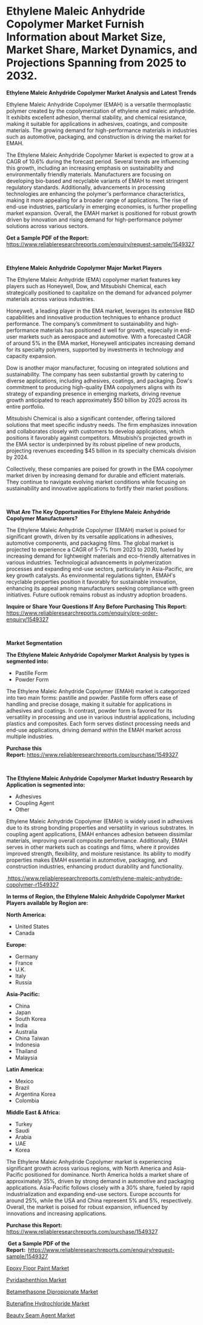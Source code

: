 <p><h1>Ethylene Maleic Anhydride Copolymer Market Furnish Information about Market Size, Market Share, Market Dynamics, and Projections Spanning from 2025 to 2032.</h1></p><p><strong>Ethylene Maleic Anhydride Copolymer Market Analysis and Latest Trends</strong></p>
<p><p>Ethylene Maleic Anhydride Copolymer (EMAH) is a versatile thermoplastic polymer created by the copolymerization of ethylene and maleic anhydride. It exhibits excellent adhesion, thermal stability, and chemical resistance, making it suitable for applications in adhesives, coatings, and composite materials. The growing demand for high-performance materials in industries such as automotive, packaging, and construction is driving the market for EMAH.</p><p>The Ethylene Maleic Anhydride Copolymer Market is expected to grow at a CAGR of 10.6% during the forecast period. Several trends are influencing this growth, including an increasing emphasis on sustainability and environmentally friendly materials. Manufacturers are focusing on developing bio-based and recyclable variants of EMAH to meet stringent regulatory standards. Additionally, advancements in processing technologies are enhancing the polymer's performance characteristics, making it more appealing for a broader range of applications. The rise of end-use industries, particularly in emerging economies, is further propelling market expansion. Overall, the EMAH market is positioned for robust growth driven by innovation and rising demand for high-performance polymer solutions across various sectors.</p></p>
<p><strong>Get a Sample PDF of the Report:&nbsp;</strong> <a href="https://www.reliableresearchreports.com/enquiry/request-sample/1549327?utm_campaign=37&utm_medium=2&utm_source=Github&utm_content=ia&utm_term=01042025&utm_id=ethylene-maleic-anhydride-copolymer">https://www.reliableresearchreports.com/enquiry/request-sample/1549327</a></p>
<p>&nbsp;</p>
<p><strong>Ethylene Maleic Anhydride Copolymer Major Market Players</strong></p>
<p><p>The Ethylene Maleic Anhydride (EMA) copolymer market features key players such as Honeywell, Dow, and Mitsubishi Chemical, each strategically positioned to capitalize on the demand for advanced polymer materials across various industries.</p><p>Honeywell, a leading player in the EMA market, leverages its extensive R&D capabilities and innovative production techniques to enhance product performance. The company’s commitment to sustainability and high-performance materials has positioned it well for growth, especially in end-user markets such as aerospace and automotive. With a forecasted CAGR of around 5% in the EMA market, Honeywell anticipates increasing demand for its specialty polymers, supported by investments in technology and capacity expansion.</p><p>Dow is another major manufacturer, focusing on integrated solutions and sustainability. The company has seen substantial growth by catering to diverse applications, including adhesives, coatings, and packaging. Dow's commitment to producing high-quality EMA copolymers aligns with its strategy of expanding presence in emerging markets, driving revenue growth anticipated to reach approximately $50 billion by 2025 across its entire portfolio.</p><p>Mitsubishi Chemical is also a significant contender, offering tailored solutions that meet specific industry needs. The firm emphasizes innovation and collaborates closely with customers to develop applications, which positions it favorably against competitors. Mitsubishi’s projected growth in the EMA sector is underpinned by its robust pipeline of new products, projecting revenues exceeding $45 billion in its specialty chemicals division by 2024.</p><p>Collectively, these companies are poised for growth in the EMA copolymer market driven by increasing demand for durable and efficient materials. They continue to navigate evolving market conditions while focusing on sustainability and innovative applications to fortify their market positions.</p></p>
<p>&nbsp;</p>
<p><strong>What Are The Key Opportunities For Ethylene Maleic Anhydride Copolymer Manufacturers?</strong></p>
<p><p>The Ethylene Maleic Anhydride Copolymer (EMAH) market is poised for significant growth, driven by its versatile applications in adhesives, automotive components, and packaging films. The global market is projected to experience a CAGR of 5-7% from 2023 to 2030, fueled by increasing demand for lightweight materials and eco-friendly alternatives in various industries. Technological advancements in polymerization processes and expanding end-use sectors, particularly in Asia-Pacific, are key growth catalysts. As environmental regulations tighten, EMAH's recyclable properties position it favorably for sustainable innovation, enhancing its appeal among manufacturers seeking compliance with green initiatives. Future outlook remains robust as industry adoption broadens.</p></p>
<p><strong>Inquire or Share Your Questions If Any Before Purchasing This Report:</strong> <a href="https://www.reliableresearchreports.com/enquiry/pre-order-enquiry/1549327?utm_campaign=37&utm_medium=2&utm_source=Github&utm_content=ia&utm_term=01042025&utm_id=ethylene-maleic-anhydride-copolymer">https://www.reliableresearchreports.com/enquiry/pre-order-enquiry/1549327</a></p>
<p>&nbsp;</p>
<p><strong>Market Segmentation</strong></p>
<p><strong>The Ethylene Maleic Anhydride Copolymer Market Analysis by types is segmented into:</strong></p>
<p><ul><li>Pastille Form</li><li>Powder Form</li></ul></p>
<p><p>The Ethylene Maleic Anhydride Copolymer (EMAH) market is categorized into two main forms: pastille and powder. Pastille form offers ease of handling and precise dosage, making it suitable for applications in adhesives and coatings. In contrast, powder form is favored for its versatility in processing and use in various industrial applications, including plastics and composites. Each form serves distinct processing needs and end-use applications, driving demand within the EMAH market across multiple industries.</p></p>
<p><strong>Purchase this Report:&nbsp;</strong><a href="https://www.reliableresearchreports.com/purchase/1549327?utm_campaign=37&utm_medium=2&utm_source=Github&utm_content=ia&utm_term=01042025&utm_id=ethylene-maleic-anhydride-copolymer">https://www.reliableresearchreports.com/purchase/1549327</a></p>
<p>&nbsp;</p>
<p><strong>The Ethylene Maleic Anhydride Copolymer Market Industry Research by Application is segmented into:</strong></p>
<p><ul><li>Adhesives</li><li>Coupling Agent</li><li>Other</li></ul></p>
<p><p>Ethylene Maleic Anhydride Copolymer (EMAH) is widely used in adhesives due to its strong bonding properties and versatility in various substrates. In coupling agent applications, EMAH enhances adhesion between dissimilar materials, improving overall composite performance. Additionally, EMAH serves in other markets such as coatings and films, where it provides improved strength, flexibility, and moisture resistance. Its ability to modify properties makes EMAH essential in automotive, packaging, and construction industries, enhancing product durability and functionality.</p></p>
<p><a href="https://www.reliableresearchreports.com/ethylene-maleic-anhydride-copolymer-r1549327?utm_campaign=37&utm_medium=2&utm_source=Github&utm_content=ia&utm_term=01042025&utm_id=ethylene-maleic-anhydride-copolymer">&nbsp;https://www.reliableresearchreports.com/ethylene-maleic-anhydride-copolymer-r1549327</a></p>
<p><strong>In terms of Region, the Ethylene Maleic Anhydride Copolymer Market Players available by Region are:</strong></p>
<p>
    <p> <strong> North America: </strong>
        <ul>
            <li>United States</li>
            <li>Canada</li>
        </ul>
        </p> 
    <p> <strong> Europe: </strong>
        <ul>
            <li>Germany</li>
            <li>France</li>
            <li>U.K.</li>
            <li>Italy</li>
            <li>Russia</li>
        </ul>
        </p> 
    <p> <strong> Asia-Pacific: </strong>
        <ul>
            <li>China</li>
            <li>Japan</li>
            <li>South Korea</li>
            <li>India</li>
            <li>Australia</li>
            <li>China Taiwan</li>
            <li>Indonesia</li>
            <li>Thailand</li>
            <li>Malaysia</li>
        </ul>
        </p> 
    <p> <strong> Latin America: </strong>
        <ul>
            <li>Mexico</li>
            <li>Brazil</li>
            <li>Argentina Korea</li>
            <li>Colombia</li>
        </ul>
        </p> 
    <p> <strong> Middle East & Africa: </strong>
        <ul>
            <li>Turkey</li>
            <li>Saudi</li>
            <li>Arabia</li>
            <li>UAE</li>
            <li>Korea</li>
        </ul>
    </p>
    </p>
<p><p>The Ethylene Maleic Anhydride Copolymer market is experiencing significant growth across various regions, with North America and Asia-Pacific positioned for dominance. North America holds a market share of approximately 35%, driven by strong demand in automotive and packaging applications. Asia-Pacific follows closely with a 30% share, fueled by rapid industrialization and expanding end-use sectors. Europe accounts for around 25%, while the USA and China represent 5% and 5%, respectively. Overall, the market is poised for robust expansion, influenced by innovations and increasing applications.</p></p>
<p><strong>Purchase this Report: </strong><a href="https://www.reliableresearchreports.com/purchase/1549327?utm_campaign=37&utm_medium=2&utm_source=Github&utm_content=ia&utm_term=01042025&utm_id=ethylene-maleic-anhydride-copolymer">https://www.reliableresearchreports.com/purchase/1549327</a></p>
<p>&nbsp;<strong>Get a Sample PDF of the Report:&nbsp;&nbsp;</strong><a href="https://www.reliableresearchreports.com/enquiry/request-sample/1549327?utm_campaign=37&utm_medium=2&utm_source=Github&utm_content=ia&utm_term=01042025&utm_id=ethylene-maleic-anhydride-copolymer">https://www.reliableresearchreports.com/enquiry/request-sample/1549327</a></p>
<p><strong></strong></p>
<p><p><a href="https://github.com/koopalujale2/Market-Research-Report-List-1/blob/main/epoxy-floor-paint-market.md?utm_campaign=37&utm_medium=2&utm_source=Github&utm_content=ia&utm_term=01042025&utm_id=ethylene-maleic-anhydride-copolymer">Epoxy Floor Paint Market</a></p><p><a href="https://github.com/molayrabeta/Market-Research-Report-List-1/blob/main/pyridaphenthion-market.md?utm_campaign=37&utm_medium=2&utm_source=Github&utm_content=ia&utm_term=01042025&utm_id=ethylene-maleic-anhydride-copolymer">Pyridaphenthion Market</a></p><p><a href="https://github.com/dukawashviro/Market-Research-Report-List-1/blob/main/betamethasone-dipropionate-market.md?utm_campaign=37&utm_medium=2&utm_source=Github&utm_content=ia&utm_term=01042025&utm_id=ethylene-maleic-anhydride-copolymer">Betamethasone Dipropionate Market</a></p><p><a href="https://github.com/rembaentin6f/Market-Research-Report-List-1/blob/main/butenafine-hydrochloride-market.md?utm_campaign=37&utm_medium=2&utm_source=Github&utm_content=ia&utm_term=01042025&utm_id=ethylene-maleic-anhydride-copolymer">Butenafine Hydrochloride Market</a></p><p><a href="https://github.com/tineamonaya/Market-Research-Report-List-1/blob/main/beauty-seam-agent-market.md?utm_campaign=37&utm_medium=2&utm_source=Github&utm_content=ia&utm_term=01042025&utm_id=ethylene-maleic-anhydride-copolymer">Beauty Seam Agent Market</a></p></p>